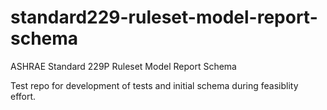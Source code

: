 # standard229-ruleset-model-report-schema
ASHRAE Standard 229P Ruleset Model Report Schema

Test repo for development of tests and initial schema during feasiblity effort.

